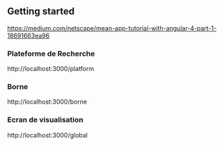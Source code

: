 ## Getting started
https://medium.com/netscape/mean-app-tutorial-with-angular-4-part-1-18691663ea96

### Plateforme de Recherche
http://localhost:3000/platform

### Borne
http://localhost:3000/borne

### Ecran de visualisation
http://localhost:3000/global

